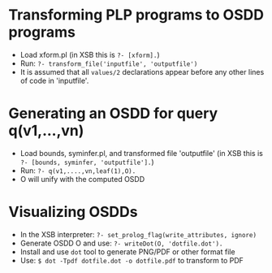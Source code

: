 # Transforming PLP programs to OSDD programs
* Load xform.pl (in XSB this is `?- [xform].`)
* Run: `?- transform_file('inputfile', 'outputfile')`
* It is assumed that all `values/2` declarations appear before any other lines of code in 'inputfile'.
# Generating an OSDD for query q(v1,...,vn) 
* Load bounds, syminfer.pl, and transformed file 'outputfile' (in XSB this is `?- [bounds, syminfer, 'outputfile'].`)
* Run: `?- q(v1,....,vn,leaf(1),O).`
* O will unify with the computed OSDD
# Visualizing OSDDs
* In the XSB interpreter: `?- set_prolog_flag(write_attributes, ignore)`
* Generate OSDD O and use: `?- writeDot(O, 'dotfile.dot').`
* Install and use `dot` tool to generate PNG/PDF or other format file
* Use: `$ dot -Tpdf dotfile.dot -o dotfile.pdf` to transform to PDF

